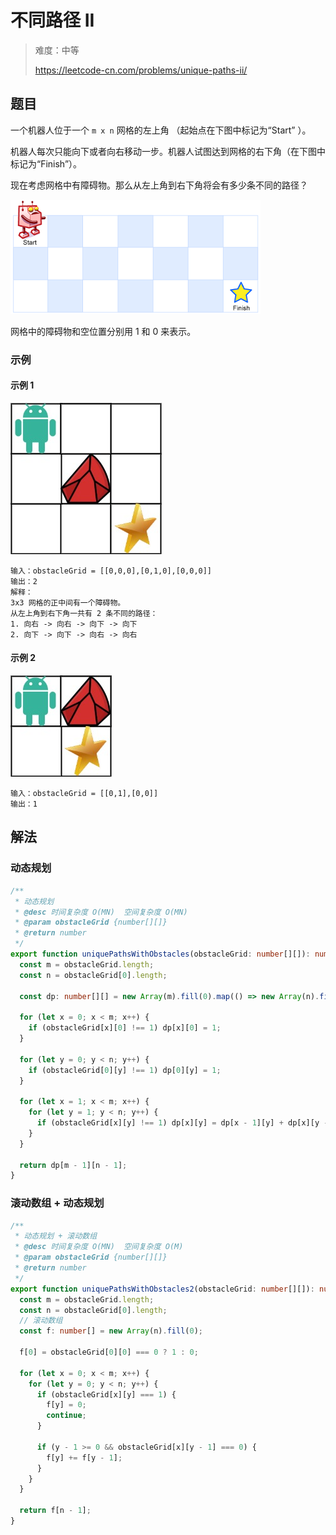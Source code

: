 # 不同路径 II

> 难度：中等
>
> https://leetcode-cn.com/problems/unique-paths-ii/

## 题目

一个机器人位于一个 `m x n` 网格的左上角 （起始点在下图中标记为“Start” ）。

机器人每次只能向下或者向右移动一步。机器人试图达到网格的右下角（在下图中标记为“Finish”）。

现在考虑网格中有障碍物。那么从左上角到右下角将会有多少条不同的路径？

![unique-paths-II-1](../../assets/images/problemset/unique-paths-II-1.png)

网格中的障碍物和空位置分别用 1 和 0 来表示。

### 示例

#### 示例 1

![unique-paths-II-2](../../assets/images/problemset/unique-paths-II-2.jpg)

```
输入：obstacleGrid = [[0,0,0],[0,1,0],[0,0,0]]
输出：2
解释：
3x3 网格的正中间有一个障碍物。
从左上角到右下角一共有 2 条不同的路径：
1. 向右 -> 向右 -> 向下 -> 向下
2. 向下 -> 向下 -> 向右 -> 向右
```

#### 示例 2

![unique-paths-II-3](../../assets/images/problemset/unique-paths-II-3.jpg)

```
输入：obstacleGrid = [[0,1],[0,0]]
输出：1
```

## 解法

### 动态规划

```typescript
/**
 * 动态规划
 * @desc 时间复杂度 O(MN)  空间复杂度 O(MN)
 * @param obstacleGrid {number[][]}
 * @return number
 */
export function uniquePathsWithObstacles(obstacleGrid: number[][]): number {
  const m = obstacleGrid.length;
  const n = obstacleGrid[0].length;

  const dp: number[][] = new Array(m).fill(0).map(() => new Array(n).fill(0));

  for (let x = 0; x < m; x++) {
    if (obstacleGrid[x][0] !== 1) dp[x][0] = 1;
  }

  for (let y = 0; y < n; y++) {
    if (obstacleGrid[0][y] !== 1) dp[0][y] = 1;
  }

  for (let x = 1; x < m; x++) {
    for (let y = 1; y < n; y++) {
      if (obstacleGrid[x][y] !== 1) dp[x][y] = dp[x - 1][y] + dp[x][y - 1];
    }
  }

  return dp[m - 1][n - 1];
}
```

### 滚动数组 + 动态规划

```typescript
/**
 * 动态规划 + 滚动数组
 * @desc 时间复杂度 O(MN)  空间复杂度 O(M)
 * @param obstacleGrid {number[][]}
 * @return number
 */
export function uniquePathsWithObstacles2(obstacleGrid: number[][]): number {
  const m = obstacleGrid.length;
  const n = obstacleGrid[0].length;
  // 滚动数组
  const f: number[] = new Array(n).fill(0);

  f[0] = obstacleGrid[0][0] === 0 ? 1 : 0;

  for (let x = 0; x < m; x++) {
    for (let y = 0; y < n; y++) {
      if (obstacleGrid[x][y] === 1) {
        f[y] = 0;
        continue;
      }

      if (y - 1 >= 0 && obstacleGrid[x][y - 1] === 0) {
        f[y] += f[y - 1];
      }
    }
  }

  return f[n - 1];
}
```

